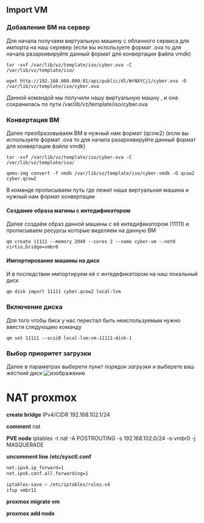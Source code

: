 ## Import VM
### Добавление ВМ на сервер
Для начала получаем виртуальную машину с облачного сервиса для импорта на наш серевер
(если вы используете формат .ova то для начала разархивируйте данный формат для конвертации файла vmdk)

 ```tar -xvf /var/lib/vz/template/iso/cyber.ova -C /var/lib/vz/template/iso/```

```wget http://192.168.000.000:81/api/public/dl/WrNXtCj1/cyber.ova -O /var/lib/vz/template/iso/cyber.ova```

Данной командой мы получили нашу виртуальную машну , и она сохранилась по пути /var/lib/vz/template/iso/cyber.ova


### Конвертация ВМ
Далее преобразовываем ВМ в нужный нам формат (qcow2)
(если вы используете формат .ova то для начала разархивируйте данный формат для конвертации файла vmdk)

 ```tar -xvf /var/lib/vz/template/iso/cyber.ova -C /var/lib/vz/template/iso/```

```qemu-img convert -f vmdk /var/lib/vz/template/iso/cyber.vmdk -O qcow2 cyber.qcow2```

В команде прописываем путь где лежит наша виртуальная машина и нужный нам формат конвертации


#### Создание образа магины с интедификатором
Далее создаём образ данной машины с её интедификатором (11111) и прописываем ресурсы которые виделяем на данную ВМ

```qm create 11111 --memory 2048 --cores 2 --name cyber-vm --net0 virtio,bridge=vmbr0```


#### Импортирование машины на диск
И в последствии импортируем её с интедефикатором на наш локальный диск

```qm disk import 11111 cyber.qcow2 local-lvm```

### Включение диска
Для того чтобы биск у нас перестал быть неиспользуемым нужно ввести следующею команду

```qm set 11111 --scsi0 local-lvm:vm-11111-disk-1```

### Выбор приоритет загрузки
Далее в параметрах выберети пункт *порядок загрузки* и выберете ваш жёсткий диск
![изображение](https://github.com/user-attachments/assets/dff663f8-4762-47e5-a1a8-296f2bc5fc56)


# NAT proxmox

**create bridge**
IPv4/CIDR 192.168.102.1/24

**comment** 
nat

**PVE node**
iptables -t nat -A POSTROUTING -s 192.168.102.0/24 -o vmbr0 -j MASQUERADE

**uncomment line /etc/sysctl.conf**
```bash
net.ipv4.ip_forward=1
net.ipv6.conf.all.forwarding=1
```

```bash
iptables-save > /etc/iptables/rules.v4
ifup vmbr11
```

**proxmox migrate vm**


**proxmox add node**

